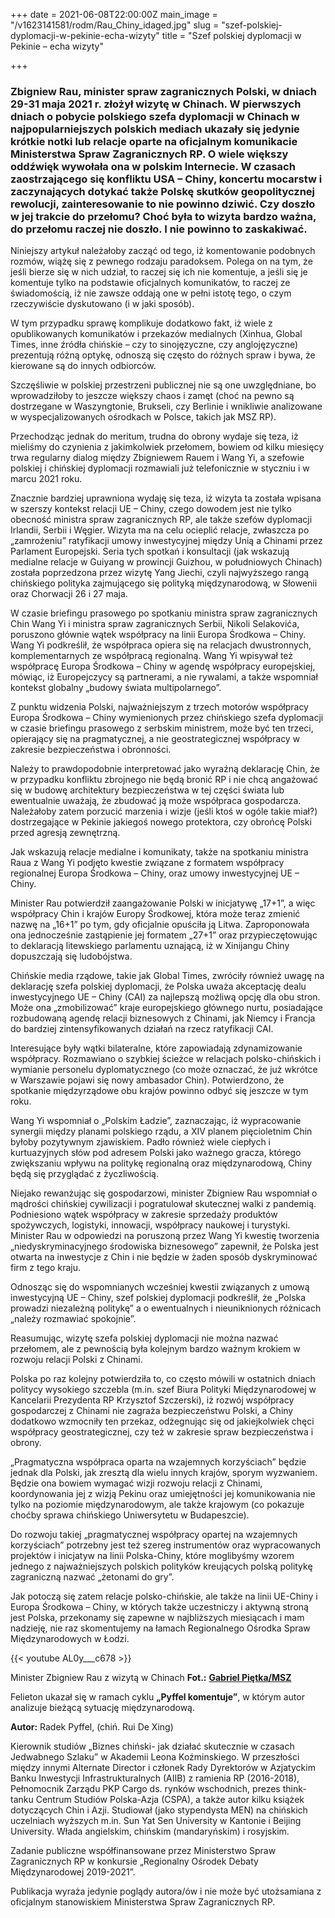 +++
date = 2021-06-08T22:00:00Z
main_image = "/v1623141581/rodm/Rau_Chiny_idaged.jpg"
slug = "szef-polskiej-dyplomacji-w-pekinie-echa-wizyty"
title = "Szef polskiej dyplomacji w Pekinie – echa wizyty"

+++
### **Zbigniew Rau, minister spraw zagranicznych Polski, w dniach 29-31 maja 2021 r. złożył wizytę w Chinach. W pierwszych dniach o pobycie polskiego szefa dyplomacji w Chinach w najpopularniejszych polskich mediach ukazały się jedynie krótkie notki lub relacje oparte na oficjalnym komunikacie Ministerstwa Spraw Zagranicznych RP. O wiele większy oddźwięk wywołała ona w polskim Internecie. W czasach zaostrzającego się konfliktu USA – Chiny, koncertu mocarstw i zaczynających dotykać także Polskę skutków geopolitycznej rewolucji, zainteresowanie to nie powinno dziwić. Czy doszło w jej trakcie do przełomu? Choć była to wizyta bardzo ważna, do przełomu raczej nie doszło. I nie powinno to zaskakiwać.**

Niniejszy artykuł należałoby zacząć od tego, iż komentowanie podobnych rozmów, wiążę się z pewnego rodzaju paradoksem. Polega on na tym, że jeśli bierze się w nich udział, to raczej się ich nie komentuje, a jeśli się je komentuje tylko na podstawie oficjalnych komunikatów, to raczej ze świadomością, iż nie zawsze oddają one w pełni istotę tego, o czym rzeczywiście dyskutowano (i w jaki sposób).

W tym przypadku sprawę komplikuje dodatkowo fakt, iż wiele z opublikowanych komunikatów i przekazów medialnych (Xinhua, Global Times, inne źródła chińskie – czy to sinojęzyczne, czy anglojęzyczne) prezentują różną optykę, odnoszą się często do różnych spraw i bywa, że kierowane są do innych odbiorców.

Szczęśliwie w polskiej przestrzeni publicznej nie są one uwzględniane, bo wprowadziłoby to jeszcze większy chaos i zamęt (choć na pewno są dostrzegane w Waszyngtonie, Brukseli, czy Berlinie i wnikliwie analizowane w wyspecjalizowanych ośrodkach w Polsce, takich jak MSZ RP).

Przechodząc jednak do meritum, trudna do obrony wydaje się teza, iż mieliśmy do czynienia z jakimkolwiek przełomem, bowiem od kilku miesięcy trwa regularny dialog między Zbigniewem Rauem i Wang Yi, a szefowie polskiej i chińskiej dyplomacji rozmawiali już telefonicznie w styczniu i w marcu 2021 roku.

Znacznie bardziej uprawniona wydaję się teza, iż wizyta ta została wpisana w szerszy kontekst relacji UE – Chiny, czego dowodem jest nie tylko obecność ministra spraw zagranicznych RP, ale także szefów dyplomacji Irlandii, Serbii i Węgier. Wizyta ma na celu ocieplić relacje, zwłaszcza po „zamrożeniu” ratyfikacji umowy inwestycyjnej między Unią a Chinami przez Parlament Europejski. Seria tych spotkań i konsultacji (jak wskazują medialne relacje w Guiyang w prowincji Guizhou, w południowych Chinach) została poprzedzona przez wizytę Yang Jiechi, czyli najwyższego rangą chińskiego polityka zajmującego się polityką międzynarodową, w Słowenii oraz Chorwacji 26 i 27 maja.

W czasie briefingu prasowego po spotkaniu ministra spraw zagranicznych Chin Wang Yi i ministra spraw zagranicznych Serbii, Nikoli Selakovića, poruszono głównie wątek współpracy na linii Europa Środkowa – Chiny. Wang Yi podkreślił, że współpraca opiera się na relacjach dwustronnych, komplementarnych ze współpracą regionalną. Wang Yi wpisywał też współpracę Europa Środkowa – Chiny w agendę współpracy europejskiej, mówiąc, iż Europejczycy są partnerami, a nie rywalami, a także wspomniał kontekst globalny „budowy świata multipolarnego”.

Z punktu widzenia Polski, najważniejszym z trzech motorów współpracy Europa Środkowa – Chiny wymienionych przez chińskiego szefa dyplomacji w czasie briefingu prasowego z serbskim ministrem, może być ten trzeci, opierający się na pragmatycznej, a nie geostrategicznej współpracy w zakresie bezpieczeństwa i obronności.

Należy to prawdopodobnie interpretować jako wyraźną deklarację Chin, że w przypadku konfliktu zbrojnego nie będą bronić RP i nie chcą angażować się w budowę architektury bezpieczeństwa w tej części świata lub ewentualnie uważają, że zbudować ją może współpraca gospodarcza. Należałoby zatem porzucić marzenia i wizje (jeśli ktoś w ogóle takie miał?) dostrzegające w Pekinie jakiegoś nowego protektora, czy obrońcę Polski przed agresją zewnętrzną.

Jak wskazują relacje medialne i komunikaty, także na spotkaniu ministra Raua z Wang Yi podjęto kwestie związane z formatem współpracy regionalnej Europa Środkowa – Chiny, oraz umowy inwestycyjnej UE – Chiny.

Minister Rau potwierdził zaangażowanie Polski w inicjatywę „17+1”, a więc współpracy Chin i krajów Europy Środkowej, która może teraz zmienić nazwę na „16+1” po tym, gdy oficjalnie opuściła ją Litwa. Zaproponowała ona jednocześnie zastąpienie jej formatem „27+1” oraz przypieczętowując to deklaracją litewskiego parlamentu uznającą, iż w Xinijangu Chiny dopuszczają się ludobójstwa.

Chińskie media rządowe, takie jak Global Times, zwróciły również uwagę na deklarację szefa polskiej dyplomacji, że Polska uważa akceptację dealu inwestycyjnego UE – Chiny (CAI) za najlepszą możliwą opcję dla obu stron. Może ona „zmobilizować” kraje europejskiego głównego nurtu, posiadające rozbudowaną agendę relacji biznesowych z Chinami, jak Niemcy i Francja do bardziej zintensyfikowanych działań na rzecz ratyfikacji CAI.

Interesujące były wątki bilateralne, które zapowiadają zdynamizowanie współpracy. Rozmawiano o szybkiej ścieżce w relacjach polsko-chińskich i wymianie personelu dyplomatycznego (co może oznaczać, że już wkrótce w Warszawie pojawi się nowy ambasador Chin). Potwierdzono, że spotkanie międzyrządowe obu krajów powinno odbyć się jeszcze w tym roku.

Wang Yi wspomniał o „Polskim Ładzie”, zaznaczając, iż wypracowanie synergii między planami polskiego rządu, a XIV planem pięcioletnim Chin byłoby pozytywnym zjawiskiem. Padło również wiele ciepłych i kurtuazyjnych słów pod adresem Polski jako ważnego gracza, którego zwiększaniu wpływu na politykę regionalną oraz międzynarodową, Chiny będą się przyglądać z życzliwością.

Niejako rewanżując się gospodarzowi, minister Zbigniew Rau wspomniał o mądrości chińskiej cywilizacji i pogratulował skutecznej walki z pandemią. Podniesiono wątek współpracy w zakresie sprzedaży produktów spożywczych, logistyki, innowacji, współpracy naukowej i turystyki. Minister Rau w odpowiedzi na poruszoną przez Wang Yi kwestię tworzenia „niedyskryminacyjnego środowiska biznesowego” zapewnił, że Polska jest otwarta na inwestycje z Chin i nie będzie w żaden sposób dyskryminować firm z tego kraju.

Odnosząc się do wspomnianych wcześniej kwestii związanych z umową inwestycyjną UE – Chiny, szef polskiej dyplomacji podkreślił, że „Polska prowadzi niezależną politykę” a o ewentualnych i nieuniknionych różnicach „należy rozmawiać spokojnie”.

Reasumując, wizytę szefa polskiej dyplomacji nie można nazwać przełomem, ale z pewnością była kolejnym bardzo ważnym krokiem w rozwoju relacji Polski z Chinami.

Polska po raz kolejny potwierdziła to, co często mówili w ostatnich dniach politycy wysokiego szczebla (m.in. szef Biura Polityki Międzynarodowej w Kancelarii Prezydenta RP Krzysztof Szczerski), iż rozwój współpracy gospodarczej z Chinami nie zagraża bezpieczeństwu Polski, a Chiny dodatkowo wzmocniły ten przekaz, odżegnując się od jakiejkolwiek chęci współpracy geostrategicznej, czy też w zakresie spraw bezpieczeństwa i obrony.

„Pragmatyczna współpraca oparta na wzajemnych korzyściach” będzie jednak dla Polski, jak zresztą dla wielu innych krajów, sporym wyzwaniem. Będzie ona bowiem wymagać wizji rozwoju relacji z Chinami, koordynowania jej z wizją Pekinu oraz umiejętności jej komunikowania nie tylko na poziomie międzynarodowym, ale także krajowym (co pokazuje choćby sprawa chińskiego Uniwersytetu w Budapeszcie).

Do rozwoju takiej „pragmatycznej współpracy opartej na wzajemnych korzyściach” potrzebny jest też szereg instrumentów oraz wypracowanych projektów i inicjatyw na linii Polska-Chiny, które moglibyśmy wzorem jednego z najważniejszych polskich polityków kreujących polską politykę zagraniczną nazwać „żetonami do gry”.

Jak potoczą się zatem relacje polsko-chińskie, ale także na linii UE-Chiny i Europa Środkowa – Chiny, w których także uczestniczy i aktywną stroną jest Polska, przekonamy się zapewne w najbliższych miesiącach i mam nadzieję, nie raz skomentujemy na łamach Regionalnego Ośrodka Spraw Międzynarodowych w Łodzi.

{{< youtube AL0y___c678 >}}

Minister Zbigniew Rau z wizytą w Chinach **Fot.:** [**Gabriel Piętka/MSZ**](https://www.gov.pl/web/dyplomacja/minister-rau-z-wizyta-w-chinach "https://www.gov.pl/web/dyplomacja/minister-rau-z-wizyta-w-chinach")

Felieton ukazał się w ramach cyklu **„Pyffel komentuje”**, w którym autor analizuje bieżącą sytuację międzynarodową.

**Autor:** Radek Pyffel, (chiń. Rui De Xing)

Kierownik studiów „Biznes chiński- jak działać skutecznie w czasach Jedwabnego Szlaku” w Akademii Leona Koźminskiego. W przeszłości między innymi Alternate Director i członek Rady Dyrektorów w Azjatyckim Banku Inwestycji Infrastrukturalnych (AIIB) z ramienia RP (2016-2018), Pełnomocnik Zarządu PKP Cargo ds. rynków wschodnich, prezes think-tanku Centrum Studiów Polska-Azja (CSPA), a także autor kilku książek dotyczących Chin i Azji. Studiował (jako stypendysta MEN) na chińskich uczelniach wyższych m.in. Sun Yat Sen University w Kantonie i Beijing University. Włada angielskim, chińskim (mandaryńskim) i rosyjskim.

Zadanie publiczne współfinansowane przez Ministerstwo Spraw Zagranicznych RP w konkursie „Regionalny Ośrodek Debaty Międzynarodowej 2019-2021”.

Publikacja wyraża jedynie poglądy autora/ów i nie może być utożsamiana z oficjalnym stanowiskiem Ministerstwa Spraw Zagranicznych RP.